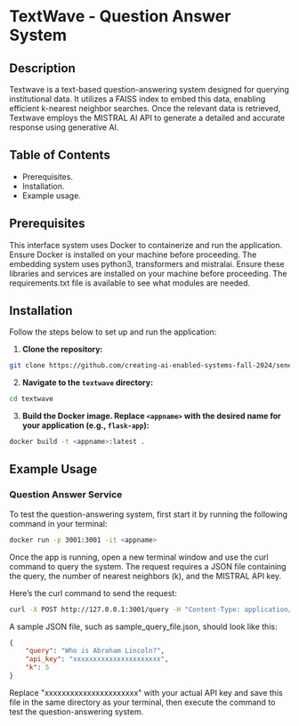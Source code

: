 # TextWave - Question Answer System

## Description
Textwave is a text-based question-answering system designed for querying institutional data. It utilizes a FAISS index to embed this data, enabling efficient k-nearest neighbor searches. Once the relevant data is retrieved, Textwave employs the MISTRAL AI API to generate a detailed and accurate response using generative AI.

## Table of Contents
- Prerequisites.
- Installation.
- Example usage.

## Prerequisites
This interface system uses Docker to containerize and run the application. Ensure Docker is installed on your machine before proceeding. The embedding system uses python3, transformers and mistralai. Ensure these libraries and services are installed on your machine before proceeding. The requirements.txt file is available to see what modules are needed.

## Installation
Follow the steps below to set up and run the application:

1. **Clone the repository:**
```bash
git clone https://github.com/creating-ai-enabled-systems-fall-2024/senevirathne-kaneel.git 
```
2. **Navigate to the ```textwave``` directory:**
```bash
cd textwave
```
3. **Build the Docker image. Replace ```<appname>``` with the desired name for your application (e.g., ```flask-app```):**
```bash
docker build -t <appname>:latest .
```
## Example Usage 

### Question Answer Service ###

To test the question-answering system, first start it by running the following command in your terminal: 
```bash
docker run -p 3001:3001 -it <appname>
```
Once the app is running, open a new terminal window and use the curl command to query the system. The request requires a JSON file containing the query, the number of nearest neighbors (k), and the MISTRAL API key.

Here’s the curl command to send the request:
```bash
curl -X POST http://127.0.0.1:3001/query -H "Content-Type: application/json" -d @<sample_query_file.json>
```
A sample JSON file, such as sample_query_file.json, should look like this:
```json
{
    "query": "Who is Abraham Lincoln?",
    "api_key": "xxxxxxxxxxxxxxxxxxxxxx",
    "k": 5
}
```
Replace "xxxxxxxxxxxxxxxxxxxxxx" with your actual API key and save this file in the same directory as your terminal, then execute the command to test the question-answering system.